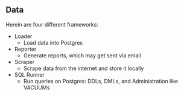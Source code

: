 ## Data
Herein are four different frameworks:
* Loader
  * Load data into Postgres
* Reporter
  * Generate reports, which may get sent via email
* Scraper
  * Scrape data from the internet and store it locally
* SQL Runner
  * Run queries on Postgres: DDLs, DMLs, and Administration like VACUUMs

